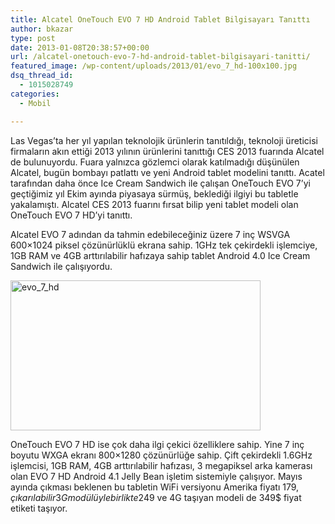 ```yaml
---
title: Alcatel OneTouch EVO 7 HD Android Tablet Bilgisayarı Tanıttı
author: bkazar
type: post
date: 2013-01-08T20:38:57+00:00
url: /alcatel-onetouch-evo-7-hd-android-tablet-bilgisayari-tanitti/
featured_image: /wp-content/uploads/2013/01/evo_7_hd-100x100.jpg
dsq_thread_id:
  - 1015028749
categories:
  - Mobil

---
```

Las Vegas’ta her yıl yapılan teknolojik ürünlerin tanıtıldığı, teknoloji üreticisi firmaların akın ettiği 2013 yılının ürünlerini tanıttığı CES 2013 fuarında Alcatel de bulunuyordu. Fuara yalnızca gözlemci olarak katılmadığı düşünülen Alcatel, bugün bombayı patlattı ve yeni Android tablet modelini tanıttı. Acatel tarafından daha önce Ice Cream Sandwich ile çalışan OneTouch EVO 7’yi geçtiğimiz yıl Ekim ayında piyasaya sürmüş, beklediği ilgiyi bu tabletle yakalamıştı. Alcatel CES 2013 fuarını fırsat bilip yeni tablet modeli olan OneTouch EVO 7 HD’yi tanıttı.

Alcatel EVO 7 adından da tahmin edebileceğiniz üzere 7 inç WSVGA 600&#215;1024 piksel çözünürlüklü ekrana sahip. 1GHz tek çekirdekli işlemciye, 1GB RAM ve 4GB arttırılabilir hafızaya sahip tablet Android 4.0 Ice Cream Sandwich ile çalışıyordu.

<img class="aligncenter size-large wp-image-10591" alt="evo_7_hd" src="https://www.murekkep.org/wp-content/uploads/2013/01/evo_7_hd-400x240.jpg" width="400" height="240" srcset="https://www.murekkep.org/wp-content/uploads/2013/01/evo_7_hd-400x240.jpg 400w, https://www.murekkep.org/wp-content/uploads/2013/01/evo_7_hd-50x30.jpg 50w, https://www.murekkep.org/wp-content/uploads/2013/01/evo_7_hd-125x75.jpg 125w, https://www.murekkep.org/wp-content/uploads/2013/01/evo_7_hd-300x180.jpg 300w, https://www.murekkep.org/wp-content/uploads/2013/01/evo_7_hd-507x305.jpg 507w, https://www.murekkep.org/wp-content/uploads/2013/01/evo_7_hd.jpg 680w" sizes="(max-width: 400px) 100vw, 400px" /> 

OneTouch EVO 7 HD ise çok daha ilgi çekici özelliklere sahip. Yine 7 inç boyutu WXGA ekranı 800&#215;1280 çözünürlüğe sahip. Çift çekirdekli 1.6GHz işlemcisi, 1GB RAM, 4GB arttırılabilir hafızası, 3 megapiksel arka kamerası olan EVO 7 HD Android 4.1 Jelly Bean işletim sistemiyle çalışıyor. Mayıs ayında çıkması beklenen bu tabletin WiFi versiyonu Amerika fiyatı 179$, çıkarılabilir 3G modülüyle birlikte 249$ ve 4G taşıyan modeli de 349$ fiyat etiketi taşıyor.
